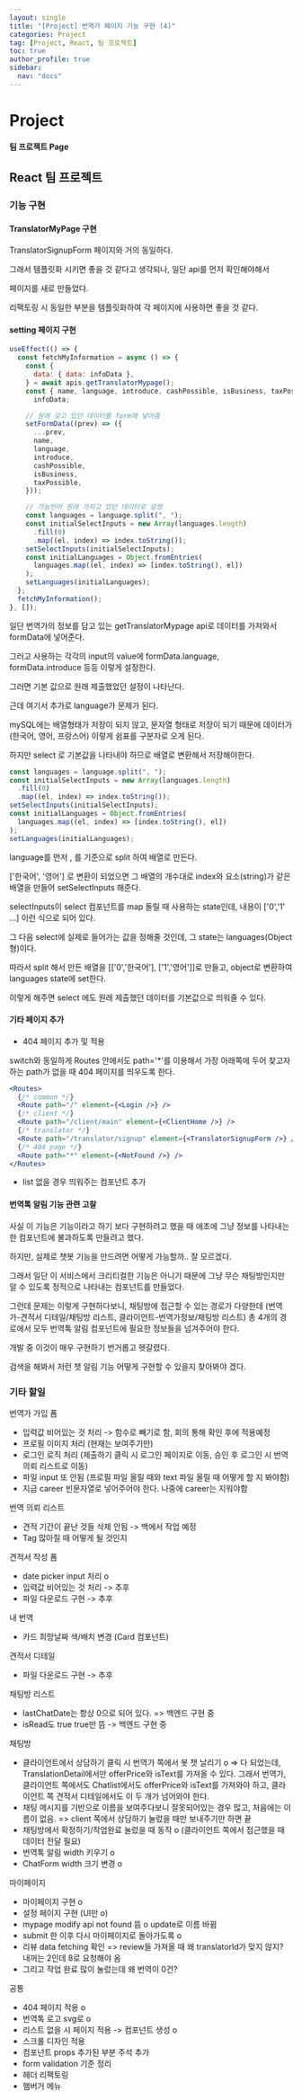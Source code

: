 ```yaml
---
layout: single
title: "[Project] 번역가 페이지 기능 구현 (4)"
categories: Project
tag: [Project, React, 팀 프로젝트]
toc: true
author_profile: true
sidebar:
  nav: "docs"
---
```


# Project

**팀 프로젝트 Page**

## React 팀 프로젝트

### 기능 구현

#### TranslatorMyPage 구현

TranslatorSignupForm 페이지와 거의 동일하다.

그래서 템플릿화 시키면 좋을 것 같다고 생각되나, 일단 api를 먼저 확인해야해서

페이지를 새로 만들었다.

리팩토링 시 동일한 부분을 템플릿화하여 각 페이지에 사용하면 좋을 것 같다.

#### setting 페이지 구현

```jsx
useEffect(() => {
  const fetchMyInformation = async () => {
    const {
      data: { data: infoData },
    } = await apis.getTranslatorMypage();
    const { name, language, introduce, cashPossible, isBusiness, taxPossible } =
      infoData;

    // 원래 갖고 있던 데이터를 form에 넣어줌
    setFormData((prev) => ({
      ...prev,
      name,
      language,
      introduce,
      cashPossible,
      isBusiness,
      taxPossible,
    }));

    // 가능언어 원래 가지고 있던 데이터로 설정
    const languages = language.split(", ");
    const initialSelectInputs = new Array(languages.length)
      .fill(0)
      .map((el, index) => index.toString());
    setSelectInputs(initialSelectInputs);
    const initialLanguages = Object.fromEntries(
      languages.map((el, index) => [index.toString(), el])
    );
    setLanguages(initialLanguages);
  };
  fetchMyInformation();
}, []);
```

일단 번역가의 정보를 담고 있는 getTranslatorMypage api로 데이터를 가져와서 formData에 넣어준다.

그러고 사용하는 각각의 input의 value에 formData.language, formData.introduce 등등 이렇게 설정한다.

그러면 기본 값으로 원래 제출했었던 설정이 나타난다.

근데 여기서 추가로 language가 문제가 된다.

mySQL에는 배열형태가 저장이 되지 않고, 문자열 형태로 저장이 되기 때문에 데이터가 (한국어, 영어, 프랑스어) 이렇게 쉼표를 구분자로 오게 된다.

하지만 select 로 기본값을 나타내야 하므로 배열로 변환해서 저장해야한다.

```jsx
const languages = language.split(", ");
const initialSelectInputs = new Array(languages.length)
  .fill(0)
  .map((el, index) => index.toString());
setSelectInputs(initialSelectInputs);
const initialLanguages = Object.fromEntries(
  languages.map((el, index) => [index.toString(), el])
);
setLanguages(initialLanguages);
```

language를 먼저 , 를 기준으로 split 하여 배열로 만든다.

['한국어', '영어'] 로 변환이 되었으면 그 배열의 개수대로 index와 요소(string)가 같은 배열을 만들어 setSelectInputs 해준다.

selectInputs이 select 컴포넌트를 map 돌릴 때 사용하는 state인데, 내용이 ['0','1' ...] 이런 식으로 되어 있다.

그 다음 select에 실제로 들어가는 값을 정해줄 것인데, 그 state는 languages(Object 형)이다.

따라서 split 해서 만든 배열을 [['0','한국어'], ['1','영어']]로 만들고, object로 변환하여 languages state에 set한다.

이렇게 해주면 select 에도 원래 제출했던 데이터를 기본값으로 띄워줄 수 있다.

#### 기타 페이지 추가

- 404 페이지 추가 및 적용

switch와 동일하게 Routes 안에서도 path='\*'를 이용해서 가장 아래쪽에 두어 찾고자 하는 path가 없을 때 404 페이지를 띄우도록 한다.

```jsx
<Routes>
  {/* common */}
  <Route path="/" element={<Login />} />
  {/* client */}
  <Route path="/client/main" element={<ClientHome />} />
  {/* translator */}
  <Route path="/translator/signup" element={<TranslatorSignupForm />} />
  {/* 404 page */}
  <Route path="*" element={<NotFound />} />
</Routes>
```

- list 없을 경우 띄워주는 컴포넌트 추가

#### 번역톡 알림 기능 관련 고찰

사실 이 기능은 기능이라고 하기 보다 구현하려고 했을 때 애초에 그냥 정보를 나타내는 한 컴포넌트에 불과하도록 만들려고 했다.

하지만, 실제로 챗봇 기능을 만드려면 어떻게 가능할까.. 잘 모르겠다.

그래서 일단 이 서비스에서 크리티컬한 기능은 아니기 때문에 그냥 무슨 채팅방인지만 알 수 있도록 정적으로 나타내는 컴포넌트를 만들었다.

그런데 문제는 이렇게 구현하다보니, 채팅방에 접근할 수 있는 경로가 다양한데 (번역가-견적서 디테일/채팅방 리스트, 클라이언트-번역가정보/채팅방 리스트) 총 4개의 경로에서 모두 번역톡 알림 컴포넌트에 필요한 정보들을 넘겨주어야 한다.

개발 중 이것이 매우 구현하기 번거롭고 헷갈렸다.

검색을 해봐서 저런 챗 알림 기능 어떻게 구현할 수 있을지 찾아봐야 겠다.

### 기타 할일

번역가 가입 폼

- 입력값 비어있는 것 처리 -> 함수로 빼기로 함, 회의 통해 확인 후에 적용예정
- 프로필 이미지 처리 (현재는 보여주기만)
- 로그인 로직 처리 (제출하기 클릭 시 로그인 페이지로 이동, 승인 후 로그인 시 번역 의뢰 리스트로 이동)
- 파일 input 또 안됨 (프로필 파일 올릴 때와 text 파일 올릴 때 어떻게 할 지 봐야함)
- 지금 career 빈문자열로 넣어주어야 한다. 나중에 career는 지워야함

번역 의뢰 리스트

- 견적 기간이 끝난 것들 삭제 안됨 -> 백에서 작업 예정
- Tag 많아질 때 어떻게 될 것인지

견적서 작성 폼

- date picker input 처리 o
- 입력값 비어있는 것 처리 -> 추후
- 파일 다운로드 구현 -> 추후

내 번역

- 카드 희망날짜 색/배치 변경 (Card 컴포넌트)

견적서 디테일

- 파일 다운로드 구현 -> 추후

채팅방 리스트

- lastChatDate는 항상 0으로 되어 있다. => 백엔드 구현 중
- isRead도 true true만 뜸 -> 백엔드 구현 중

채팅방

- 클라이언트에서 상담하기 클릭 시 번역가 쪽에서 봇 챗 날리기 o => 다 되었는데, TranslationDetail에서만 offerPrice와 isText를 가져올 수 있다. 그래서 번역가, 클라이언트 쪽에서도 Chatlist에서도 offerPrice와 isText를 가져와야 하고, 클라이언트 쪽 견적서 디테일에서도 이 두 개가 넘어와야 한다.
- 채팅 메시지를 기반으로 이름을 보여주다보니 잘못되어있는 경우 많고, 처음에는 이름이 없음.
  => client 쪽에서 상담하기 눌렀을 때만 보내주기만 하면 끝
- 채팅방에서 확정하기/작업완료 눌렀을 때 동작 o (클라이언트 쪽에서 접근했을 때 데이터 전달 필요)
- 번역톡 알림 width 키우기 o
- ChatForm width 크기 변경 o

마이페이지

- 마이페이지 구현 o
- 설정 페이지 구현 (UI만 o)
- mypage modify api not found 뜸 o update로 이름 바뀜
- submit 한 이후 다시 마이페이지로 돌아가도록 o
- 리뷰 data fetching 확인 => review들 가져올 때 왜 translatorId가 맞지 않지? 내꺼는 2인데 8로 요청해야 옴
- 그리고 작업 완료 많이 눌렀는데 왜 번역이 0건?

공통

- 404 페이지 적용 o
- 번역톡 로고 svg로 o
- 리스트 없을 시 페이지 적용 -> 컴포넌트 생성 o
- 스크롤 디자인 적용
- 컴포넌트 props 추가된 부분 주석 추가
- form validation 기준 정리
- 헤더 리팩토링
- 햄버거 메뉴
